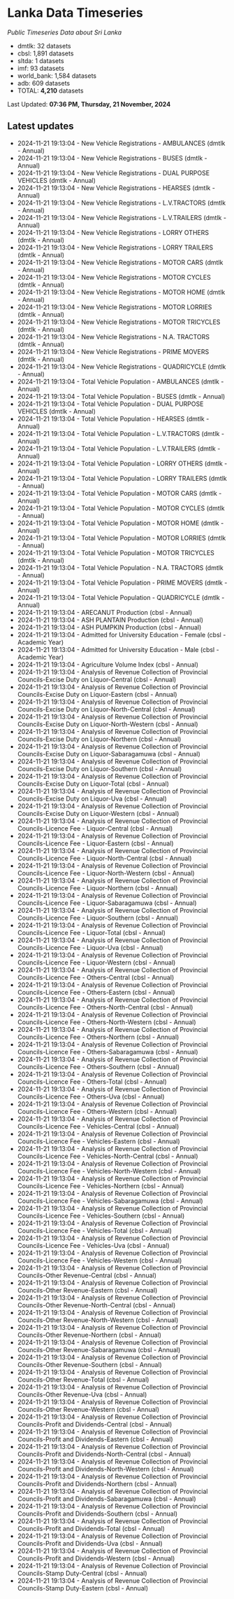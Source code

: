 # Lanka Data Timeseries
*Public Timeseries Data about Sri Lanka*

* dmtlk: 32 datasets
* cbsl: 1,891 datasets
* sltda: 1 datasets
* imf: 93 datasets
* world_bank: 1,584 datasets
* adb: 609 datasets
* TOTAL: **4,210** datasets

Last Updated: **07:36 PM, Thursday, 21 November, 2024**

## Latest updates

* 2024-11-21 19:13:04 - New Vehicle Registrations - AMBULANCES (dmtlk - Annual)
* 2024-11-21 19:13:04 - New Vehicle Registrations - BUSES (dmtlk - Annual)
* 2024-11-21 19:13:04 - New Vehicle Registrations - DUAL PURPOSE VEHICLES (dmtlk - Annual)
* 2024-11-21 19:13:04 - New Vehicle Registrations - HEARSES (dmtlk - Annual)
* 2024-11-21 19:13:04 - New Vehicle Registrations - L.V.TRACTORS (dmtlk - Annual)
* 2024-11-21 19:13:04 - New Vehicle Registrations - L.V.TRAILERS (dmtlk - Annual)
* 2024-11-21 19:13:04 - New Vehicle Registrations - LORRY OTHERS (dmtlk - Annual)
* 2024-11-21 19:13:04 - New Vehicle Registrations - LORRY TRAILERS (dmtlk - Annual)
* 2024-11-21 19:13:04 - New Vehicle Registrations - MOTOR CARS (dmtlk - Annual)
* 2024-11-21 19:13:04 - New Vehicle Registrations - MOTOR CYCLES (dmtlk - Annual)
* 2024-11-21 19:13:04 - New Vehicle Registrations - MOTOR HOME (dmtlk - Annual)
* 2024-11-21 19:13:04 - New Vehicle Registrations - MOTOR LORRIES (dmtlk - Annual)
* 2024-11-21 19:13:04 - New Vehicle Registrations - MOTOR TRICYCLES (dmtlk - Annual)
* 2024-11-21 19:13:04 - New Vehicle Registrations - N.A. TRACTORS (dmtlk - Annual)
* 2024-11-21 19:13:04 - New Vehicle Registrations - PRIME MOVERS (dmtlk - Annual)
* 2024-11-21 19:13:04 - New Vehicle Registrations - QUADRICYCLE (dmtlk - Annual)
* 2024-11-21 19:13:04 - Total Vehicle Population - AMBULANCES (dmtlk - Annual)
* 2024-11-21 19:13:04 - Total Vehicle Population - BUSES (dmtlk - Annual)
* 2024-11-21 19:13:04 - Total Vehicle Population - DUAL PURPOSE VEHICLES (dmtlk - Annual)
* 2024-11-21 19:13:04 - Total Vehicle Population - HEARSES (dmtlk - Annual)
* 2024-11-21 19:13:04 - Total Vehicle Population - L.V.TRACTORS (dmtlk - Annual)
* 2024-11-21 19:13:04 - Total Vehicle Population - L.V.TRAILERS (dmtlk - Annual)
* 2024-11-21 19:13:04 - Total Vehicle Population - LORRY OTHERS (dmtlk - Annual)
* 2024-11-21 19:13:04 - Total Vehicle Population - LORRY TRAILERS (dmtlk - Annual)
* 2024-11-21 19:13:04 - Total Vehicle Population - MOTOR CARS (dmtlk - Annual)
* 2024-11-21 19:13:04 - Total Vehicle Population - MOTOR CYCLES (dmtlk - Annual)
* 2024-11-21 19:13:04 - Total Vehicle Population - MOTOR HOME (dmtlk - Annual)
* 2024-11-21 19:13:04 - Total Vehicle Population - MOTOR LORRIES (dmtlk - Annual)
* 2024-11-21 19:13:04 - Total Vehicle Population - MOTOR TRICYCLES (dmtlk - Annual)
* 2024-11-21 19:13:04 - Total Vehicle Population - N.A. TRACTORS (dmtlk - Annual)
* 2024-11-21 19:13:04 - Total Vehicle Population - PRIME MOVERS (dmtlk - Annual)
* 2024-11-21 19:13:04 - Total Vehicle Population - QUADRICYCLE (dmtlk - Annual)
* 2024-11-21 19:13:04 - ARECANUT Production (cbsl - Annual)
* 2024-11-21 19:13:04 - ASH PLANTAIN Production (cbsl - Annual)
* 2024-11-21 19:13:04 - ASH PUMPKIN Production (cbsl - Annual)
* 2024-11-21 19:13:04 - Admitted for University Education - Female (cbsl - Academic Year)
* 2024-11-21 19:13:04 - Admitted for University Education - Male (cbsl - Academic Year)
* 2024-11-21 19:13:04 - Agriculture Volume Index (cbsl - Annual)
* 2024-11-21 19:13:04 - Analysis of Revenue Collection of Provincial Councils-Excise Duty on Liquor-Central (cbsl - Annual)
* 2024-11-21 19:13:04 - Analysis of Revenue Collection of Provincial Councils-Excise Duty on Liquor-Eastern (cbsl - Annual)
* 2024-11-21 19:13:04 - Analysis of Revenue Collection of Provincial Councils-Excise Duty on Liquor-North-Central (cbsl - Annual)
* 2024-11-21 19:13:04 - Analysis of Revenue Collection of Provincial Councils-Excise Duty on Liquor-North-Western (cbsl - Annual)
* 2024-11-21 19:13:04 - Analysis of Revenue Collection of Provincial Councils-Excise Duty on Liquor-Northern (cbsl - Annual)
* 2024-11-21 19:13:04 - Analysis of Revenue Collection of Provincial Councils-Excise Duty on Liquor-Sabaragamuwa (cbsl - Annual)
* 2024-11-21 19:13:04 - Analysis of Revenue Collection of Provincial Councils-Excise Duty on Liquor-Southern (cbsl - Annual)
* 2024-11-21 19:13:04 - Analysis of Revenue Collection of Provincial Councils-Excise Duty on Liquor-Total (cbsl - Annual)
* 2024-11-21 19:13:04 - Analysis of Revenue Collection of Provincial Councils-Excise Duty on Liquor-Uva (cbsl - Annual)
* 2024-11-21 19:13:04 - Analysis of Revenue Collection of Provincial Councils-Excise Duty on Liquor-Western (cbsl - Annual)
* 2024-11-21 19:13:04 - Analysis of Revenue Collection of Provincial Councils-Licence Fee - Liquor-Central (cbsl - Annual)
* 2024-11-21 19:13:04 - Analysis of Revenue Collection of Provincial Councils-Licence Fee - Liquor-Eastern (cbsl - Annual)
* 2024-11-21 19:13:04 - Analysis of Revenue Collection of Provincial Councils-Licence Fee - Liquor-North-Central (cbsl - Annual)
* 2024-11-21 19:13:04 - Analysis of Revenue Collection of Provincial Councils-Licence Fee - Liquor-North-Western (cbsl - Annual)
* 2024-11-21 19:13:04 - Analysis of Revenue Collection of Provincial Councils-Licence Fee - Liquor-Northern (cbsl - Annual)
* 2024-11-21 19:13:04 - Analysis of Revenue Collection of Provincial Councils-Licence Fee - Liquor-Sabaragamuwa (cbsl - Annual)
* 2024-11-21 19:13:04 - Analysis of Revenue Collection of Provincial Councils-Licence Fee - Liquor-Southern (cbsl - Annual)
* 2024-11-21 19:13:04 - Analysis of Revenue Collection of Provincial Councils-Licence Fee - Liquor-Total (cbsl - Annual)
* 2024-11-21 19:13:04 - Analysis of Revenue Collection of Provincial Councils-Licence Fee - Liquor-Uva (cbsl - Annual)
* 2024-11-21 19:13:04 - Analysis of Revenue Collection of Provincial Councils-Licence Fee - Liquor-Western (cbsl - Annual)
* 2024-11-21 19:13:04 - Analysis of Revenue Collection of Provincial Councils-Licence Fee - Others-Central (cbsl - Annual)
* 2024-11-21 19:13:04 - Analysis of Revenue Collection of Provincial Councils-Licence Fee - Others-Eastern (cbsl - Annual)
* 2024-11-21 19:13:04 - Analysis of Revenue Collection of Provincial Councils-Licence Fee - Others-North-Central (cbsl - Annual)
* 2024-11-21 19:13:04 - Analysis of Revenue Collection of Provincial Councils-Licence Fee - Others-North-Western (cbsl - Annual)
* 2024-11-21 19:13:04 - Analysis of Revenue Collection of Provincial Councils-Licence Fee - Others-Northern (cbsl - Annual)
* 2024-11-21 19:13:04 - Analysis of Revenue Collection of Provincial Councils-Licence Fee - Others-Sabaragamuwa (cbsl - Annual)
* 2024-11-21 19:13:04 - Analysis of Revenue Collection of Provincial Councils-Licence Fee - Others-Southern (cbsl - Annual)
* 2024-11-21 19:13:04 - Analysis of Revenue Collection of Provincial Councils-Licence Fee - Others-Total (cbsl - Annual)
* 2024-11-21 19:13:04 - Analysis of Revenue Collection of Provincial Councils-Licence Fee - Others-Uva (cbsl - Annual)
* 2024-11-21 19:13:04 - Analysis of Revenue Collection of Provincial Councils-Licence Fee - Others-Western (cbsl - Annual)
* 2024-11-21 19:13:04 - Analysis of Revenue Collection of Provincial Councils-Licence Fee - Vehicles-Central (cbsl - Annual)
* 2024-11-21 19:13:04 - Analysis of Revenue Collection of Provincial Councils-Licence Fee - Vehicles-Eastern (cbsl - Annual)
* 2024-11-21 19:13:04 - Analysis of Revenue Collection of Provincial Councils-Licence Fee - Vehicles-North-Central (cbsl - Annual)
* 2024-11-21 19:13:04 - Analysis of Revenue Collection of Provincial Councils-Licence Fee - Vehicles-North-Western (cbsl - Annual)
* 2024-11-21 19:13:04 - Analysis of Revenue Collection of Provincial Councils-Licence Fee - Vehicles-Northern (cbsl - Annual)
* 2024-11-21 19:13:04 - Analysis of Revenue Collection of Provincial Councils-Licence Fee - Vehicles-Sabaragamuwa (cbsl - Annual)
* 2024-11-21 19:13:04 - Analysis of Revenue Collection of Provincial Councils-Licence Fee - Vehicles-Southern (cbsl - Annual)
* 2024-11-21 19:13:04 - Analysis of Revenue Collection of Provincial Councils-Licence Fee - Vehicles-Total (cbsl - Annual)
* 2024-11-21 19:13:04 - Analysis of Revenue Collection of Provincial Councils-Licence Fee - Vehicles-Uva (cbsl - Annual)
* 2024-11-21 19:13:04 - Analysis of Revenue Collection of Provincial Councils-Licence Fee - Vehicles-Western (cbsl - Annual)
* 2024-11-21 19:13:04 - Analysis of Revenue Collection of Provincial Councils-Other Revenue-Central (cbsl - Annual)
* 2024-11-21 19:13:04 - Analysis of Revenue Collection of Provincial Councils-Other Revenue-Eastern (cbsl - Annual)
* 2024-11-21 19:13:04 - Analysis of Revenue Collection of Provincial Councils-Other Revenue-North-Central (cbsl - Annual)
* 2024-11-21 19:13:04 - Analysis of Revenue Collection of Provincial Councils-Other Revenue-North-Western (cbsl - Annual)
* 2024-11-21 19:13:04 - Analysis of Revenue Collection of Provincial Councils-Other Revenue-Northern (cbsl - Annual)
* 2024-11-21 19:13:04 - Analysis of Revenue Collection of Provincial Councils-Other Revenue-Sabaragamuwa (cbsl - Annual)
* 2024-11-21 19:13:04 - Analysis of Revenue Collection of Provincial Councils-Other Revenue-Southern (cbsl - Annual)
* 2024-11-21 19:13:04 - Analysis of Revenue Collection of Provincial Councils-Other Revenue-Total (cbsl - Annual)
* 2024-11-21 19:13:04 - Analysis of Revenue Collection of Provincial Councils-Other Revenue-Uva (cbsl - Annual)
* 2024-11-21 19:13:04 - Analysis of Revenue Collection of Provincial Councils-Other Revenue-Western (cbsl - Annual)
* 2024-11-21 19:13:04 - Analysis of Revenue Collection of Provincial Councils-Profit and Dividends-Central (cbsl - Annual)
* 2024-11-21 19:13:04 - Analysis of Revenue Collection of Provincial Councils-Profit and Dividends-Eastern (cbsl - Annual)
* 2024-11-21 19:13:04 - Analysis of Revenue Collection of Provincial Councils-Profit and Dividends-North-Central (cbsl - Annual)
* 2024-11-21 19:13:04 - Analysis of Revenue Collection of Provincial Councils-Profit and Dividends-North-Western (cbsl - Annual)
* 2024-11-21 19:13:04 - Analysis of Revenue Collection of Provincial Councils-Profit and Dividends-Northern (cbsl - Annual)
* 2024-11-21 19:13:04 - Analysis of Revenue Collection of Provincial Councils-Profit and Dividends-Sabaragamuwa (cbsl - Annual)
* 2024-11-21 19:13:04 - Analysis of Revenue Collection of Provincial Councils-Profit and Dividends-Southern (cbsl - Annual)
* 2024-11-21 19:13:04 - Analysis of Revenue Collection of Provincial Councils-Profit and Dividends-Total (cbsl - Annual)
* 2024-11-21 19:13:04 - Analysis of Revenue Collection of Provincial Councils-Profit and Dividends-Uva (cbsl - Annual)
* 2024-11-21 19:13:04 - Analysis of Revenue Collection of Provincial Councils-Profit and Dividends-Western (cbsl - Annual)
* 2024-11-21 19:13:04 - Analysis of Revenue Collection of Provincial Councils-Stamp Duty-Central (cbsl - Annual)
* 2024-11-21 19:13:04 - Analysis of Revenue Collection of Provincial Councils-Stamp Duty-Eastern (cbsl - Annual)